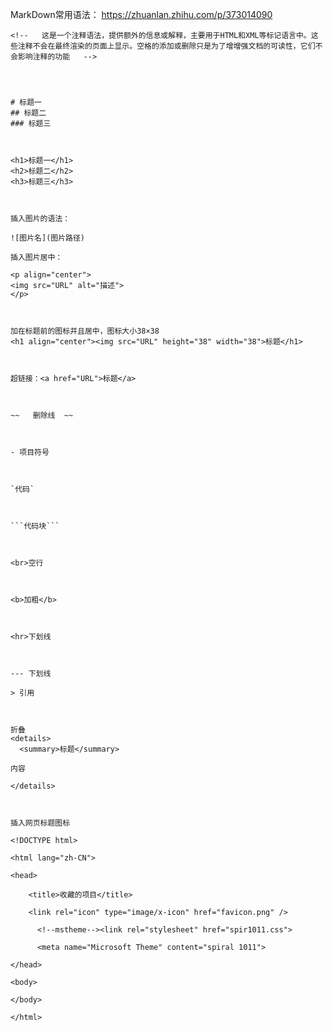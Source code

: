 MarkDown常用语法：
https://zhuanlan.zhihu.com/p/373014090



```
<!--   这是一个注释语法，提供额外的信息或解释，主要用于HTML和XML等标记语言中。这些注释不会在最终渲染的页面上显示。空格的添加或删除只是为了增增强文档的可读性，它们不会影响注释的功能   -->




# 标题一
## 标题二
### 标题三



<h1>标题一</h1>
<h2>标题二</h2>
<h3>标题三</h3>



插入图片的语法：

![图片名](图片路径)

插入图片居中：

<p align="center">
<img src="URL" alt="描述">
</p>



加在标题前的图标并且居中，图标大小38×38
<h1 align="center"><img src="URL" height="38" width="38">标题</h1>



超链接：<a href="URL">标题</a>



~~   删除线  ~~



- 项目符号



`代码`



```代码块```



<br>空行



<b>加粗</b>



<hr>下划线



--- 下划线

> 引用



折叠
<details>
  <summary>标题</summary>

内容

</details>



插入网页标题图标

<!DOCTYPE html>

<html lang="zh-CN">

<head>

	<title>收藏的项目</title>

	<link rel="icon" type="image/x-icon" href="favicon.png" />

      <!--mstheme--><link rel="stylesheet" href="spir1011.css">

      <meta name="Microsoft Theme" content="spiral 1011">

</head>

<body>

</body>

</html>
```









